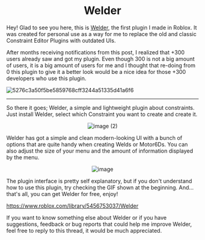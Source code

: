 <div align="center">

# Welder
  
</div>

Hey! Glad to see you here, this is [Welder](https://www.roblox.com/library/5456753037/Welder), the first plugin I made in Roblox. It was created for personal use as a way for me to replace the old and classic Constraint Editor Plugins with outdated UIs.

After months receiving notifications from this post, I realized that +300 users already saw and got my plugin. Even though 300 is not a big amount of users, it is a big amount of users for me and I thought that re-doing from 0 this plugin to give it a better look would be a nice idea for those +300 developers who use this plugin. 

![5276c3a50f5be5859768cff3244a51335d41a6f6](https://user-images.githubusercontent.com/36084202/128008391-92e7372b-5c4d-478b-b7f1-4cf4fa226c48.gif)

---
So there it goes; Welder, a simple and lightweight plugin about constraints. Just install Welder, select which Constraint you want to create and create it. 

<div align="center">

![image (2)](https://user-images.githubusercontent.com/36084202/128008186-eafc5b2e-5f88-4db8-8f46-07271071196d.png)
  
</div>

Welder has got a simple and clean modern-looking UI with a bunch of options that are quite handy when creating Welds or Motor6Ds. You can also adjust the size of your menu and the amount of information displayed by the menu.

<div align="center">

![image](https://user-images.githubusercontent.com/36084202/128008264-0b0de4bf-6cc5-4ade-8478-2875d6433d7c.png)
  
</div>

The plugin interface is pretty self explanatory, but if you don't understand how to use this plugin, try checking the GIF shown at the beginning. And... that's all, you can get Welder for free, enjoy!

https://www.roblox.com/library/5456753037/Welder

If you want to know something else about Welder or if you have suggestions, feedback or bug reports that could help me improve Welder, feel free to reply to this thread, it would be much appreciated.
